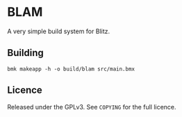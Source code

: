 # BLAM

A very simple build system for Blitz.


## Building

```
bmk makeapp -h -o build/blam src/main.bmx
```


## Licence

Released under the GPLv3. See `COPYING` for the full licence.
